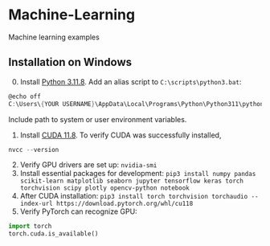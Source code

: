 # Machine-Learning
Machine learning examples

## Installation on Windows

0. Install [Python 3.11.8](https://www.python.org/downloads/release/python-3118/). Add an alias script to `C:\scripts\python3.bat`:
```PowerShell
@echo off
C:\Users\{YOUR USERNAME}\AppData\Local\Programs\Python\Python311\python.exe %*
```
Include path to system or user environment variables.
1. Install [CUDA 11.8](https://developer.nvidia.com/cuda-11-8-0-download-archive?target_os=Windows&target_arch=x86_64&target_version=11&target_type=exe_network). To verify CUDA was successfully installed,
```PowerShell
nvcc --version
```
2. Verify GPU drivers are set up: `nvidia-smi`
3. Install essential packages for development: `pip3 install numpy pandas scikit-learn matplotlib seaborn jupyter tensorflow keras torch torchvision scipy plotly opencv-python notebook`
4. After CUDA installation: `pip3 install torch torchvision torchaudio --index-url https://download.pytorch.org/whl/cu118`
4. Verify PyTorch can recognize GPU: 
```python
import torch 
torch.cuda.is_available()
```